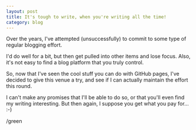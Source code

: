 ```yaml
---
layout: post
title: It's tough to write, when you're writing all the time!
category: blog
---
```


Over the years, I've attempted (unsuccessfully) to commit to some type of regular blogging effort.

I'd do well for a bit, but then get pulled into other items and lose focus.  Also, it's not easy to find a blog platform that you truly control.

So, now that I've seen the cool stuff you can do with GitHub pages, I've decided to give this venue a try, and see if I can actually maintain the effort this round.

I can't make any promises that I'll be able to do so, or that you'll even find my writing interesting.  But then again, I suppose you get what you pay for...  :-)

/green
